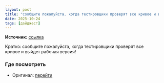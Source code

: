 ```yaml
---
layout: post
title: "сообщите пожалуйста, когда тестировщики проверят все кривое и выйдет рабочая версия!"
date: 2025-10-24
tags: [дайджест]
---
```


**Источник:** [ссылка](https://t.me/StockSubmitter/154387)

Кратко: сообщите пожалуйста, когда тестировщики проверят все кривое и выйдет рабочая версия!

### Где посмотреть
- Оригинал: [перейти]({link})
